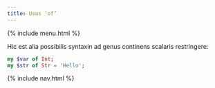 ```yaml
---
title: Usus ‘of’
---
```


{% include menu.html %}

Hic est alia possibilis syntaxin ad genus continens scalaris restringere:

```raku
my $var of Int;
my $str of Str = 'Hello';
```

{% include nav.html %}